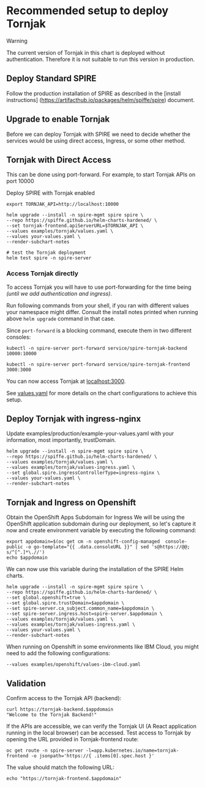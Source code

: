 # Recommended setup to deploy Tornjak

> [!Warning]
> The current version of Tornjak in this chart is deployed without authentication. Therefore it is not suitable to run this version in production.

## Deploy Standard SPIRE

Follow the production installation of SPIRE as described in the [install instructions] (https://artifacthub.io/packages/helm/spiffe/spire) document.

## Upgrade to enable Tornjak

Before we can deploy Tornjak with SPIRE we need to decide whether the services would be
using direct access, Ingress, or some other method.

## Tornjak with Direct Access

This can be done using port-forward. For example, to start Tornjak APIs on port 10000

Deploy SPIRE with Tornjak enabled

```shell
export TORNJAK_API=http://localhost:10000

helm upgrade --install -n spire-mgmt spire spire \
--repo https://spiffe.github.io/helm-charts-hardened/ \
--set tornjak-frontend.apiServerURL=$TORNJAK_API \
--values examples/tornjak/values.yaml \
--values your-values.yaml \
--render-subchart-notes

# test the Tornjak deployment
helm test spire -n spire-server
```

### Access Tornjak directly

To access Tornjak you will have to use port-forwarding for the time being *(until we add authentication and ingress)*.

Run following commands from your shell, if you ran with different values your namespace might differ. Consult the install notes printed when running above `helm upgrade` command in that case.

Since `port-forward` is a blocking command, execute them in two different consoles:

```shell
kubectl -n spire-server port-forward service/spire-tornjak-backend 10000:10000
```

```shell
kubectl -n spire-server port-forward service/spire-tornjak-frontend 3000:3000
```

You can now access Tornjak at [localhost:3000](http://localhost:3000).

See [values.yaml](./values.yaml) for more details on the chart configurations to achieve this setup.

## Deploy Tornjak with ingress-nginx

Update examples/production/example-your-values.yaml with your information, most importantly, trustDomain.

```shell
helm upgrade --install -n spire-mgmt spire spire \
--repo https://spiffe.github.io/helm-charts-hardened/ \
--values examples/tornjak/values.yaml \
--values examples/tornjak/values-ingress.yaml \
--set global.spire.ingressControllerType=ingress-nginx \
--values your-values.yaml \
--render-subchart-notes
```

## Tornjak and Ingress on Openshift

Obtain the OpenShift Apps Subdomain for Ingress
We will be using the OpenShift application subdomain during our deployment, so let's capture it now and create environment variable by executing the following command:

```shell
export appdomain=$(oc get cm -n openshift-config-managed  console-public -o go-template="{{ .data.consoleURL }}" | sed 's@https://@@; s/^[^.]*\.//')
echo $appdomain
```

We can now use this variable during the installation of the SPIRE Helm charts.

```shell
helm upgrade --install -n spire-mgmt spire spire \
--repo https://spiffe.github.io/helm-charts-hardened/ \
--set global.openshift=true \
--set global.spire.trustDomain=$appdomain \
--set spire-server.ca_subject.common_name=$appdomain \
--set spire-server.ingress.host=spire-server.$appdomain \
--values examples/tornjak/values.yaml \
--values examples/tornjak/values-ingress.yaml \
--values your-values.yaml \
--render-subchart-notes
```

When running on Openshift in some environments like IBM Cloud,
you might need to add the following configurations:

```shell
--values examples/openshift/values-ibm-cloud.yaml
```

## Validation

Confirm  access to the Tornjak API (backend):

```shell
curl https://tornjak-backend.$appdomain
"Welcome to the Tornjak Backend!"
```

If the APIs are accessible, we can verify the Tornjak UI (A React application running in the local browser) can be accessed.
Test access to Tornjak by opening the URL provided in Tornjak-frontend route:

```shell
oc get route -n spire-server -l=app.kubernetes.io/name=tornjak-frontend -o jsonpath='https://{ .items[0].spec.host }'
```

The value should match the following URL:

```shell
echo "https://tornjak-frontend.$appdomain"
```
